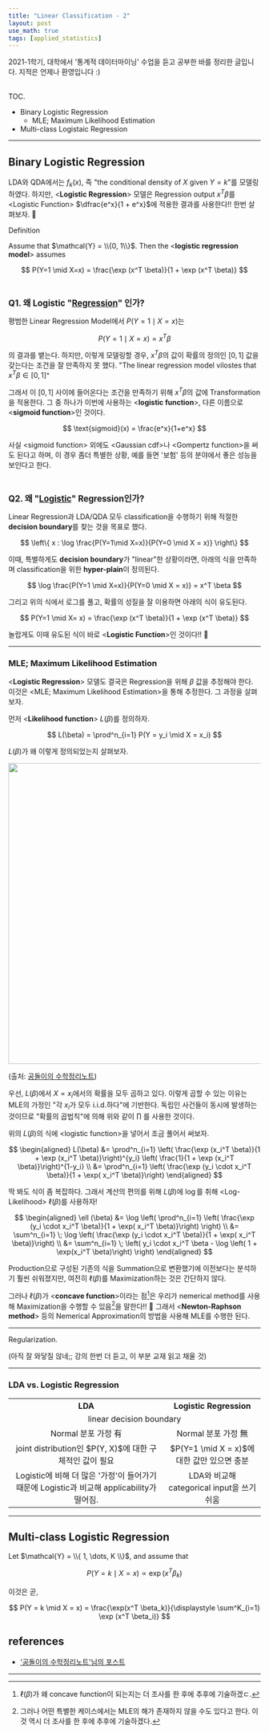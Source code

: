 ```yaml
---
title: "Linear Classification - 2"
layout: post
use_math: true
tags: [applied_statistics]
---
```



2021-1학기, 대학에서 '통계적 데이터마이닝' 수업을 듣고 공부한 바를 정리한 글입니다. 지적은 언제나 환영입니다 :)

<br><span class="statement-title">TOC.</span><br>

- Binary Logistic Regression
  - MLE; Maximum Likelihood Estimation
- Multi-class Logistaic Regression

<hr/>

## Binary Logistic Regression

LDA와 QDA에서는 $f_k(x)$, 즉 "the conditional density of $X$ given $Y=k$"를 모델링하였다. 하지만, \<**Logistic Regression**\> 모델은 Regression output $x^T \beta$를 \<Logistic Function\> $\dfrac{e^x}{1 + e^x}$에 적용한 결과를 사용한다!! 한번 살펴보자. 🤩

<span class="statement-title">Definition</span><br>

Assume that $\mathcal{Y} = \\{0, 1\\}$. Then the \<**logistic regression model**\> assumes

$$
P(Y=1 \mid X=x) = \frac{\exp (x^T \beta)}{1 + \exp (x^T \beta)}
$$

<br/>

<big><b>Q1. 왜 Logistic "<u>Regression</u>" 인가?</b></big>

평범한 Linear Regression Model에서 $P(Y = 1 \mid X = x)$는

$$
P(Y = 1 \mid X=x) = x^T \beta
$$

의 결과를 뱉는다. 하지만, 이렇게 모델링할 경우, $x^T \beta$의 값이 확률의 정의인 $[0, 1]$ 값을 갖는다는 조건을 잘 만족하지 못 했다. "The linear regression model vilostes that $x^T \beta \in [0, 1]$"

그래서 이 $[0, 1]$ 사이에 들어온다는 조건을 만족하기 위해 $x^T \beta$의 값에 Transformation을 적용한다. 그 중 하나가 이번에 사용하는 \<**logistic function**\>, 다른 이름으로 \<**sigmoid function**\>인 것이다.

$$
\text{sigmoid}(x) = \frac{e^x}{1+e^x}
$$

사실 \<sigmoid function\> 외에도 \<Gaussian cdf\>나 \<Gompertz function\>을 써도 된다고 하며, 이 경우 좀더 특별한 상황, 예를 들면 '보험' 등의 분야에서 좋은 성능을 보인다고 한다.

<br/>

<big><b>Q2. 왜 "<u>Logistic</u>" Regression인가?</b></big>

Linear Regression과 LDA/QDA 모두 classification을 수행하기 위해 적절한 **decision boundary**를 찾는 것을 목표로 했다. 

$$
\left\{ x : \log \frac{P(Y=1\mid X=x)}{P(Y=0 \mid X = x)} \right\}
$$

이때, 특별하게도 **decision boundary**가 "linear"한 상황이라면, 아래의 식을 만족하며 classification을 위한 **hyper-plain**이 정의된다.

$$
\log \frac{P(Y=1 \mid X=x)}{P(Y=0 \mid X = x)} = x^T \beta
$$

그리고 위의 식에서 로그를 풀고, 확률의 성질을 잘 이용하면 아래의 식이 유도된다.

$$
P(Y=1 \mid X= x) = \frac{\exp (x^T \beta)}{1 + \exp (x^T \beta)}
$$

놀랍게도 이때 유도된 식이 바로 \<**Logistic Function**\>인 것이다!! 🤩

<hr/>

### MLE; Maximum Likelihood Estimation

\<**Logistic Regression**\> 모델도 결국은 Regression을 위해 $\beta$ 값을 추정해야 한다. 이것은 \<MLE; Maximum Likelihood Estimation\>을 통해 추정한다. 그 과정을 살펴보자.

먼저 \<**Likelihood function**\> $L(\beta)$를 정의하자.

$$
L(\beta) = \prod^n_{i=1} P(Y = y_i \mid X = x_i)
$$

$L(\beta)$가 왜 이렇게 정의되었는지 살펴보자. 

<div class="img-wrapper">
  <img src="https://raw.githubusercontent.com/angeloyeo/angeloyeo.github.io/master/pics/2020-07-17-MLE/pic2.png" width="600px">
  <p>
  (출처: <a href="https://angeloyeo.github.io/2020/07/17/MLE.html">공돌이의 수학정리노트</a>)
  </p>
</div>

우선, $L(\beta)$에서 $X=x_i$에서의 확률을 모두 곱하고 있다. 이렇게 곱할 수 있는 이유는 MLE의 가정인 <span class="half_HL">"각 $x_i$가 모두 i.i.d.하다"</span>에 기반한다. 독립인 사건들이 동시에 발생하는 것이므로 "확률의 곱법칙"에 의해 위와 같이 $\prod$ 를 사용한 것이다.

위의 $L(\beta)$의 식에 \<logistic function\>을 넣어서 조금 풀어서 써보자.

$$
\begin{aligned}
L(\beta) &= \prod^n_{i=1} \left( \frac{\exp (x_i^T \beta)}{1 + \exp (x_i^T \beta)}\right)^{y_i} \left( \frac{1}{1 + \exp (x_i^T \beta)}\right)^{1-y_i} \\
&= \prod^n_{i=1} \left( \frac{\exp (y_i \cdot x_i^T \beta)}{1 + \exp( x_i^T \beta)}\right)
\end{aligned}
$$

딱 봐도 식이 좀 복잡하다. 그래서 계산의 편의를 위해 $L(\beta)$에 $\log$를 취해 \<Log-Likelihood\> $\ell(\beta)$를 사용하자!

$$
\begin{aligned}
\ell (\beta) &= \log \left( \prod^n_{i=1} \left( \frac{\exp (y_i \cdot x_i^T \beta)}{1 + \exp( x_i^T \beta)}\right) \right) \\
&= \sum^n_{i=1} \; \log \left( \frac{\exp (y_i \cdot x_i^T \beta)}{1 + \exp( x_i^T \beta)}\right) \\
&= \sum^n_{i=1} \; \left(  y_i \cdot x_i^T \beta - \log \left( 1 + \exp(x_i^T \beta)\right) \right)
\end{aligned}
$$

Production으로 구성된 기존의 식을 Summation으로 변환했기에 이전보다는 분석하기 훨씬 쉬워졌지만, 여전히 $\ell (\beta)$를 Maximization하는 것은 간단하지 않다.

그러나 $\ell (\beta)$가 \<**concave function**\>이라는 점[^1]은 우리가 <span class="half_HL">nemerical method를 사용해 Maximization을 수행할 수 있음</span>[^2]을 말한다!! 🤩 그래서 \<**Newton-Raphson method**\> 등의 Nemerical Approximation의 방법을 사용해 MLE를 수행한 된다.

<hr/>

<span class="statement-title">Regularization.</span><br>

(아직 잘 와닿질 않네;; 강의 한번 더 듣고, 이 부분 교재 읽고 채울 것)

<hr/>

### LDA vs. Logistic Regression

<table style="text-align: center; table-layout:fixed">
<th>LDA</th>
<th>Logistic Regression</th>
<tr>
    <td colspan="2">linear decision boundary</td>
</tr>
<tr>
    <td>Normal 분포 가정 有</td>
    <td>Normal 분포 가정 無</td>
</tr>
<tr>
    <td>joint distribution인 $P(Y, X)$에 대한 구체적인 값이 필요</td>
    <td>$P(Y=1 \mid X = x)$에 대한 값만 있으면 충분</td>
</tr>
<tr>
    <td>Logistic에 비해 더 많은 '가정'이 들어가기 때문에 Logistic과 비교해 applicability가 떨어짐.</td>
    <td>LDA와 비교해 categorical input을 쓰기 쉬움</td>
</tr>
</table>

<hr/>

## Multi-class Logistic Regression

Let $\mathcal{Y} = \\{ 1, \dots, K \\}$, and assume that

$$
P(Y = k \mid X = x) \propto \exp (x^T \beta_k)
$$

이것은 곧,

$$
P(Y = k \mid X = x) = \frac{\exp(x^T \beta_k)}{\displaystyle \sum^K_{i=1} \exp (x^T \beta_i)}
$$



## references

- ['공돌이의 수학정리노트'님의 포스트](https://angeloyeo.github.io/2020/07/17/MLE.html)

<hr/>

[^1]: $\ell (\beta)$가 왜 concave function이 되는지는 더 조사를 한 후에 추후에 기술하겠ㄷ.

[^2]: 그러나 어떤 특별한 케이스에서는 MLE의 해가 존재하지 않을 수도 있다고 한다. 이것 역시 더 조사를 한 후에 추후에 기술하겠다.